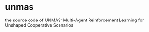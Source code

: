 # unmas
the source code of UNMAS: Multi-Agent Reinforcement Learning for Unshaped Cooperative Scenarios
